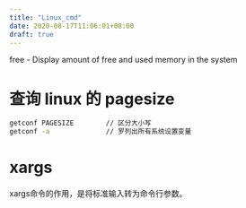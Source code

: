 ```yaml
---
title: "Linux_cmd"
date: 2020-08-17T11:06:01+08:00
draft: true
---
```


free - Display amount of free and used memory in the system

# 查询 linux 的 pagesize
```sh
getconf PAGESIZE        // 区分大小写
getconf -a              // 罗列出所有系统设置变量
```

# xargs 
xargs命令的作用，是将标准输入转为命令行参数。
